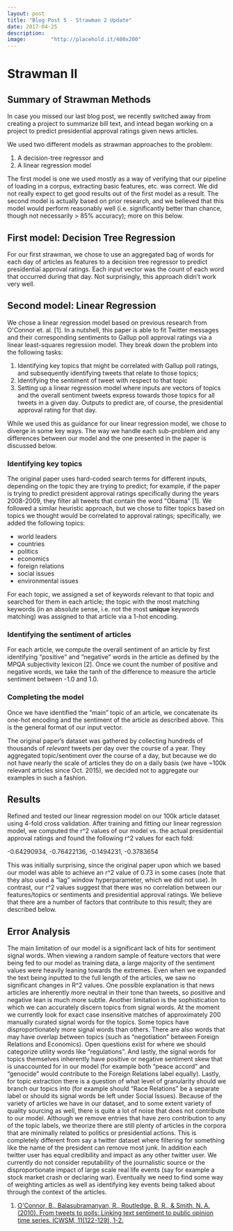 ```yaml
---
layout: post
title: "Blog Post 5 - Strawman 2 Update"
date: 2017-04-25
description:
image:        "http://placehold.it/400x200"
---
```


# Strawman II

## Summary of Strawman Methods

In case you missed our last blog post, we recently switched away from creating a project to summarize bill text,
and intead began working on a project to predict presidential approval ratings given news articles.

We used two different models as strawman approaches to the problem:

1. A decision-tree regressor and
2. A linear regression model

The first model is one we used mostly as a way of verifying that our pipeline of loading in a corpus, extracting
basic features, etc. was correct. We did not really expect to get good results out of the first model as a result.
The second model is actually based on prior research, and we believed that this model would perform reasonably well
(i.e. significantly better than chance, though not necessarily > 85% accuracy); more on this below.

## First model: Decision Tree Regression

For our first strawman, we chose to use an aggregated bag of words for each day of articles as features to a decision tree regressor to predict presidential approval ratings. Each input vector was the count of each word that occurred during that day. Not surprisingly, this approach didn’t work very well.

## Second model: Linear Regression

We chose a linear regression model based on previous research from O'Connor et. al. [1]. In a nutshell, this paper
is able to fit Twitter messages and their corresponding sentiments to Gallup poll approval ratings via a linear
least-squares regression model. They break down the problem into the following tasks:

1. Identifying key topics that might be correlated with Gallup poll ratings, and subsequently identifying tweets that
   relate to those topics;
2. Identifying the sentiment of tweet with respect to that topic
3. Setting up a linear regression model where inputs are vectors of topics and the overall sentiment tweets express
   towards those topics for all tweets in a given day. Outputs to predict are, of course, the presidential approval
   rating for that day.

While we used this as guidance for our linear regression model, we chose to diverge in some key ways. The way we handle
each sub-problem and any differences between our model and the one presented in the paper is discussed below.

### Identifying key topics
The original paper uses hard-coded search terms for different inputs, depending on the topic they are trying to predict;
for example, if the paper is trying to predict president approval ratings specifically during the years 2008-2009,
they filter all tweets that contain the word "Obama" [1]. We followed a similar heuristic approach, but we chose to filter
topics based on topics we thought would be correlated to approval ratings; specifically, we added the following topics:

* world leaders
* countries
* politics
* economics
* foreign relations
* social issues
* environmental issues

For each topic, we assigned a set of keywords relevant to that topic and searched for them in each article; the
topic with the most matching keywords (in an absolute sense, i.e. not the most **unique** keywords matching)
was assigned to that article via a 1-hot encoding.

### Identifying the sentiment of articles
For each article, we compute the overall sentiment of an article by first identifying “positive” and “negative” words in the article as defined by the MPQA subjectivity lexicon [2]. Once we count the number of positive and negative words, we take the tanh of the difference to measure the article sentiment between -1.0 and 1.0.

### Completing the model
Once we have identified the “main” topic of an article, we concatenate its one-hot encoding and the sentiment of the article as described above. This is the general format of our input vector.

The original paper’s dataset was gathered by collecting hundreds of thousands of *relevant* tweets per day over the course of a year. They aggregated topic/sentiment over the course of a day, but because we do not have nearly the scale of articles they do on a daily basis (we have ~100k relevant articles since Oct. 2015), we decided not to aggregate our examples in such a fashion.

## Results

Refined and tested our linear regression model on our 100k article dataset using 4-fold cross validation. After training and fitting our linear regression model, we computed the r^2 values of our model vs. the actual presidential approval ratings and found the following r^2 values for each fold:

-0.64290934, -0.76422136, -0.1494231, -0.3783654

This was initially surprising, since the original paper upon which we based our model was able to achieve an r^2 value of 0.73 in some cases (note that they also used a “lag” window hyperparameter, which we did not use). In contrast, our r^2 values suggest that there was no correlation between our features/topics or sentiments and presidential approval ratings. We believe that there are a number of factors that contribute to this result; they are described below.

## Error Analysis

The main limitation of our model is a significant lack of hits for sentiment signal words. When viewing a random sample of feature vectors that were being fed to our model as training data, a large majority of the sentiment values were heavily leaning towards the extremes. Even when we expanded the text being inputted to the full length of the articles, we saw no significant changes in R^2 values. One possible explanation is that news articles are inherently more neutral in their tone than tweets, so positive and negative lean is much more subtle. 
Another limitation is the sophistication to which we can accurately discern topics from signal words. At the moment we currently look for exact case insensitive matches of approximately 200 manually curated signal words for the topics. Some topics have disproportionately more signal words than others. There are also words that may have overlap between topics (such as “negotiation” between Foreign Relations and Economics). Open questions exist for where we should categorize utility words like “regulations”. And lastly, the signal words for topics themselves inherently have positive or negative sentiment skew that is unaccounted for in our model (for example both “peace accord” and “genocide” would contribute to the Foreign Relations label equally). Lastly, for topic extraction there is a question of what level of granularity should we branch our topics into (for example should “Race Relations” be a separate label or should its signal words be left under Social Issues).
Because of the variety of articles we have in our dataset, and to some extent variety of quality sourcing as well, there is quite a lot of noise that does not contribute to our model. Although we remove entries that have zero contribution to any of the topic labels, we theorize there are still plenty of articles in the corpora that are minimally related to politics or presidential actions. This is completely different from say a twitter dataset where filtering for something like the name of the president can remove most junk. In addition each twitter user has equal credibility and impact as any other twitter user. We currently do not consider reputability of the journalistic source or the disproportionate impact of large scale real life events (say for example a stock market crash or declaring war). Eventually we need to find some way of weighting articles as well as identifying key events being talked about through the context of the articles. 

1. [O'Connor, B., Balasubramanyan, R., Routledge, B. R., & Smith, N. A. (2010). From tweets to polls: Linking text sentiment to public opinion time series. ICWSM, 11(122-129), 1-2.](https://homes.cs.washington.edu/~nasmith/papers/oconnor+balasubramanyan+routledge+smith.icwsm10.pdf)
